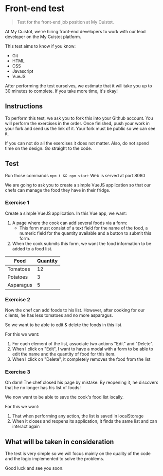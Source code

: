 # Front-end test

> Test for the front-end job position at My Cuistot.

At My Cuistot, we're hiring front-end developers to work with our lead developer on the My Cuistot platform.

This test aims to know if you know:

- Git
- HTML
- CSS
- Javascript
- VueJS

After performing the test ourselves, we estimate that it will take you up to 30 minutes to complete. If you take more time, it's okay!

## Instructions

To perform this test, we ask you to fork this into your Github account. You will perform the exercises in the order. Once finished, push your work in your fork and send us the link of it. Your fork must be public so we can see it.

If you can not do all the exercises it does not matter. Also, do not spend time on the design. Go straight to the code.

## Test
Run those commands
`
npm i &&
npm start
`
Web is served at port  8080

We are going to ask you to create a simple VueJS application so that our chefs can manage the food they have in their fridge.

### Exercise 1

Create a simple VueJS application.
In this Vue app, we want:

1) A page where the cook can add several foods via a form:
    - This form must consist of a text field for the name of the food, a numeric field for the quantity available and a button to submit this form.
2) When the cook submits this form, we want the food information to be added to a food list.

| Food         | Quantity |
|-----------------|----------|
| Tomatoes         | 12       |
| Potatoes | 3        |
| Asparagus        | 5        |

### Exercise 2

Now the chef can add foods to his list. However, after cooking for our clients, he has less tomatoes and no more asparagus.

So we want to be able to edit & delete the foods in this list.

For this we want:

1) For each element of the list, associate two actions "Edit" and "Delete".
2) When I click on "Edit", I want to have a modal with a form to be able to edit the name and the quantity of food for this item.
3) When I click on "Delete", it completely removes the food from the list

### Exercise 3

Oh darn! The chef closed his page by mistake. By reopening it, he discovers that he no longer has his list of foods!

We now want to be able to save the cook's food list locally.

For this we want:

1) That when performing any action, the list is saved in localStorage
2) When it closes and reopens its application, it finds the same list and can interact again

## What will be taken in consideration

The test is very simple so we will focus mainly on the quality of the code and the logic implemented to solve the problems.

Good luck and see you soon.
